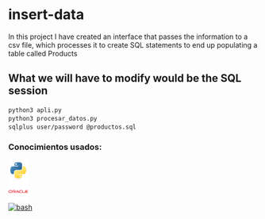 # insert-data
In this project I have created an interface that passes the information to a csv file, which processes it to create SQL statements to end up populating a table called Products

## What we will have to modify would be the SQL session

```bash
python3 apli.py
python3 procesar_datos.py
sqlplus user/password @productos.sql
```

### Conocimientos usados:

<a href="https://www.python.org" target="_blank" rel="noreferrer"> <img src="https://raw.githubusercontent.com/devicons/devicon/master/icons/python/python-original.svg" alt="python" width="40" height="40"/> </a><br>
<a href="https://www.oracle.com/" target="_blank" rel="noreferrer"> <img src="https://raw.githubusercontent.com/devicons/devicon/master/icons/oracle/oracle-original.svg" alt="oracle" width="40" height="40"/> </a><br>
<a href="https://www.gnu.org/software/bash/" target="_blank" rel="noreferrer"> <img src="https://www.vectorlogo.zone/logos/gnu_bash/gnu_bash-icon.svg" alt="bash" width="40" height="40"/> </a>
